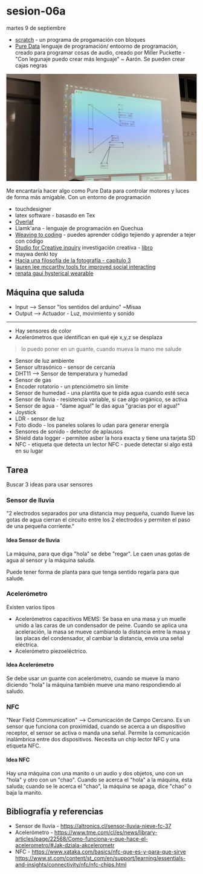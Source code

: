 # sesion-06a
martes 9 de septiembre

- [scratch](https://scratch.mit.edu/) - un programa de progamación con bloques
- [Pure Data](https://puredata.info/) lenguaje de programación/ entoorno de programación, creado para programar cosas de audio, creado por Miller Puckette - "Con legunaje puedo crear más lenguaje" ~ Aarón. Se pueden crear cajas negras

![pure data](./imagenes/pureData.jpg)

Me encantaría hacer algo como Pure Data para controlar motores y luces de forma más amigable. Con un entorno de programación
- touchdesigner
- latex software - basasdo en Tex
- [Overlaf](https://es.overleaf.com/)
- Llamk'ana - lenguaje de programación en Quechua
- [Weaving to coding](https://weavingxcoding.studio/) - puedes aprender código tejiendo y aprender a tejer con código
- [Studio for Creative inquiry](https://studioforcreativeinquiry.org/) investigación creativa - [libro](https://drive.google.com/file/d/1nINNHaT2K8J4e0vC1CEPemVNpAJVJPi5/view?usp=drive_link)
- maywa denki toy
- [Hacia una filosofía de la fotografía - capítulo 3](https://monoskop.org/images/8/8d/Flusser_Vilem_Hacia_una_filosofia_de_la_fotografia.pdf)
- [lauren lee mccarthy tools for improved social interacting](https://get-lauren.net/Tools-for-Improved-Social-Interacting)
- [renata gaui hysterical wearable](https://vimeo.com/215600031?fl=pl&fe=sh)

## Máquina que saluda

- Input --> Sensor "los sentidos del arduino" ~Misaa
- Output --> Actuador - Luz, movimiento y sonido

---

- Hay sensores de color
- Acelerómetros que identifican en qué eje x,y,z se desplaza
> lo puedo poner en un guante, cuando mueva la mano me salude
- Sensor de luz ambiente
- Sensor ultrasónico - sensor de cercanía
- DHT11 --> Sensor de temperatura y humedad
- Sensor de gas
- Encoder rotatorio - un ptenciómetro sin límite
- Sensor de humedad - una plantita que te pida agua cuando esté seca
- Sensor de lluvia - resistencia variable, si cae algo orgánico, se activa
- Sensor de agua - "dame agua!" le das agua "gracias por el agua!"
- Joystick
- LDR - sensor de luz
- Foto diodo - los paneles solares lo udan para generar energía
- Sensores de sonido - detector de aplausos
- Shield data logger - permitee asber la hora exacta y tiene una tarjeta SD
- NFC - etiqueta que detecta un lector NFC - puede detectar si algo está en su lugar

## Tarea

Buscar 3 ideas para usar sensores

### Sensor de lluvia

"2 electrodos separados por una distancia muy pequeña, cuando llueve las gotas de agua cierran el circuito entre los 2 electrodos y permiten el paso de una pequeña corriente."

#### Idea Sensor de lluvia

La máquina, para que diga "hola" se debe "regar". Le caen unas gotas de agua al sensor y la máquina saluda.

Puede tener forma de planta para que tenga sentido regarla para que salude.

### Acelerómetro

Existen varios tipos
- Acelerómetros capacitivos MEMS: Se basa en una masa y un muelle unido a las caras de un condensador de peine. Cuando se aplica una aceleración, la masa se  mueve cambiando la distancia entre la masa y las placas del condensador, al cambiar la distancia, envía una señal eléctrica. 
- Acelerómetro piezoeléctrico.

#### Idea Acelerómetro

Se debe usar un guante con acelerómetro, cuando se mueve la mano diciendo "hola" la máquina también mueve una mano respondiendo al saludo.

### NFC

"Near Field Communication" --> Comunicación de Campo Cercano. Es un sensor que funciona con proximidad, cuando se acerca a un dispositivo receptor, el sensor se activa o manda una señal. Permite la comunicación inalámbrica entre dos dispositivos. Necesita un chip lector NFC y una etiqueta NFC.

#### Idea NFC

Hay una máquina con una manito o un audio y dos objetos, uno con un "hola" y otro con un "chao". Cuando se acerca el "hola" a la máquina, ésta saluda; cuando se le acerca el "chao", la máquina se apaga, dice "chao" o baja la manito.

## Bibliografía y referencias

- Sensor de lluvia - <https://altronics.cl/sensor-lluvia-nieve-fc-37>
- Acelerómetro - <https://www.tme.com/cl/es/news/library-articles/page/22568/Como-funciona-y-que-hace-el-acelerometro/#Jak-dziala-akcelerometr>
- NFC - <https://www.xataka.com/basics/nfc-que-es-y-para-que-sirve> <https://www.st.com/content/st_com/en/support/learning/essentials-and-insights/connectivity/nfc/nfc-chips.html>